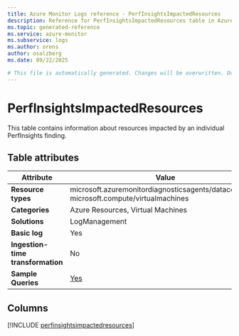 ```yaml
---
title: Azure Monitor Logs reference - PerfInsightsImpactedResources
description: Reference for PerfInsightsImpactedResources table in Azure Monitor Logs.
ms.topic: generated-reference
ms.service: azure-monitor
ms.subservice: logs
ms.author: orens
author: osalzberg
ms.date: 09/22/2025

# This file is automatically generated. Changes will be overwritten. Do not change this file directly.
---
```


# PerfInsightsImpactedResources

This table contains information about resources impacted by an individual PerfInsights finding.


## Table attributes

|Attribute|Value|
|---|---|
|**Resource types**|microsoft.azuremonitordiagnosticsagents/datacollection,<br>microsoft.compute/virtualmachines|
|**Categories**|Azure Resources, Virtual Machines|
|**Solutions**| LogManagement|
|**Basic log**|Yes|
|**Ingestion-time transformation**|No|
|**Sample Queries**|[Yes](/azure/azure-monitor/reference/queries/perfinsightsimpactedresources)|



## Columns
  
[!INCLUDE [perfinsightsimpactedresources](~/reusable-content/ce-skilling/azure/includes/azure-monitor/reference/tables/perfinsightsimpactedresources-include.md)]
